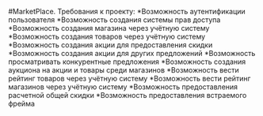 #MarketPlace. Требования к проекту:
*Возможность аутентификации пользователя
*Возможность создания системы прав доступа
*Возможность создания магазина через учётную систему
*Возможность создания товаров через учётную систему
*Возможность создания акции для предоставления скидки
*Возможность создания акции для других предложений
*Возможность просматривать конкурентные предложения
*Возможность создания аукциона на акции и товары среди магазинов
*Возможность вести рейтинг товаров через учётную систему
*Возможность вести рейтинг магазинов через учётную систему
*Возможность предоставления расчетной общей скидки
*Возможность предоставления встраемого фрейма
